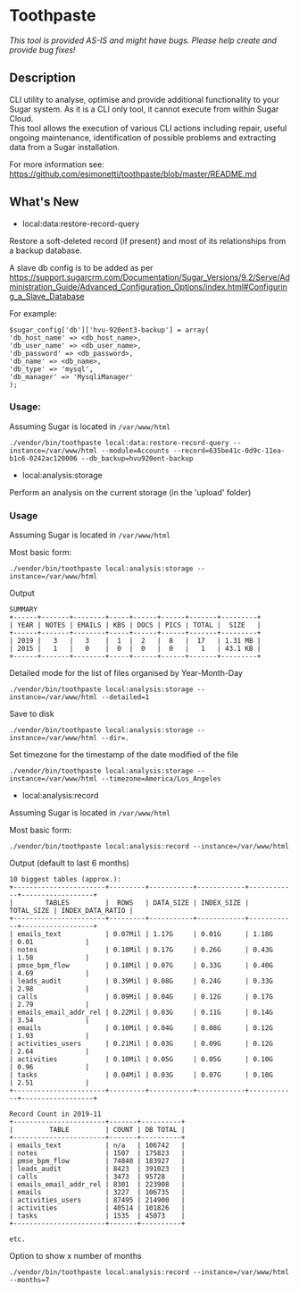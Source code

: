 # Toothpaste

*This tool is provided AS-IS and might have bugs. Please help create and provide bug fixes!*

## Description
CLI utility to analyse, optimise and provide additional functionality to your Sugar system. As it is a CLI only tool, it cannot execute from within Sugar Cloud.<br />
This tool allows the execution of various CLI actions including repair, useful ongoing maintenance, identification of possible problems and extracting data from a Sugar installation.

For more information see: https://github.com/esimonetti/toothpaste/blob/master/README.md

## What's New 

+ local:data:restore-record-query 

Restore a soft-deleted record (if present) and most of its relationships from a backup database.

A slave db config is to be added as per https://support.sugarcrm.com/Documentation/Sugar_Versions/9.2/Serve/Administration_Guide/Advanced_Configuration_Options/index.html#Configuring_a_Slave_Database

For example: 

```
$sugar_config['db']['hvu-920ent3-backup'] = array(
'db_host_name' => <db_host_name>,
'db_user_name' => <db_user_name>,
'db_password' => <db_password>,
'db_name' => <db_name>,
'db_type' => 'mysql',
'db_manager' => 'MysqliManager'
);
```

### Usage:

Assuming Sugar is located in `/var/www/html`

```
./vendor/bin/toothpaste local:data:restore-record-query --instance=/var/www/html --module=Accounts --record=635be41c-0d9c-11ea-b1c6-0242ac120006 --db_backup=hvu920ent-backup
```

+ local:analysis:storage

Perform an analysis on the current storage (in the 'upload' folder)

### Usage

Assuming Sugar is located in `/var/www/html`

Most basic form:
```
./vendor/bin/toothpaste local:analysis:storage --instance=/var/www/html
```

Output
```
SUMMARY
+------+-------+--------+-----+------+------+-------+---------+
| YEAR | NOTES | EMAILS | KBS | DOCS | PICS | TOTAL |  SIZE   |
+------+-------+--------+-----+------+------+-------+---------+
| 2019 |   3   |   3    |  1  |  2   |  8   |  17   | 1.31 MB |
| 2015 |   1   |   0    |  0  |  0   |  0   |   1   | 43.1 KB |
+------+-------+--------+-----+------+------+-------+---------+
```

Detailed mode for the list of files organised by Year-Month-Day
```
./vendor/bin/toothpaste local:analysis:storage --instance=/var/www/html --detailed=1‍‍
```

Save to disk
```
./vendor/bin/toothpaste local:analysis:storage --instance=/var/www/html --dir=.
```

Set timezone for the timestamp of the date modified of the file

```
./vendor/bin/toothpaste local:analysis:storage --instance=/var/www/html --timezone=America/Los_Angeles‍‍ 
```

+ local:analysis:record

Assuming Sugar is located in `/var/www/html`

Most basic form:
```
./vendor/bin/toothpaste local:analysis:record --instance=/var/www/html
```

Output (default to last 6 months)
```
10 biggest tables (approx.):
+-----------------------+---------+-----------+------------+------------+------------------+
|        TABLES         |  ROWS   | DATA_SIZE | INDEX_SIZE | TOTAL_SIZE | INDEX_DATA_RATIO |
+-----------------------+---------+-----------+------------+------------+------------------+
| emails_text           | 0.07Mil | 1.17G     | 0.01G      | 1.18G      | 0.01             |
| notes                 | 0.18Mil | 0.17G     | 0.26G      | 0.43G      | 1.58             |
| pmse_bpm_flow         | 0.18Mil | 0.07G     | 0.33G      | 0.40G      | 4.69             |
| leads_audit           | 0.39Mil | 0.08G     | 0.24G      | 0.33G      | 2.98             |
| calls                 | 0.09Mil | 0.04G     | 0.12G      | 0.17G      | 2.79             |
| emails_email_addr_rel | 0.22Mil | 0.03G     | 0.11G      | 0.14G      | 3.54             |
| emails                | 0.10Mil | 0.04G     | 0.08G      | 0.12G      | 1.93             |
| activities_users      | 0.21Mil | 0.03G     | 0.09G      | 0.12G      | 2.64             |
| activities            | 0.10Mil | 0.05G     | 0.05G      | 0.10G      | 0.96             |
| tasks                 | 0.04Mil | 0.03G     | 0.07G      | 0.10G      | 2.51             |
+-----------------------+---------+-----------+------------+------------+------------------+

Record Count in 2019-11
+-----------------------+-------+----------+
|         TABLE         | COUNT | DB TOTAL |
+-----------------------+-------+----------+
| emails_text           | n/a   | 106742   |
| notes                 | 1507  | 175823   |
| pmse_bpm_flow         | 74840 | 183927   |
| leads_audit           | 8423  | 391023   |
| calls                 | 3473  | 95728    |
| emails_email_addr_rel | 8301  | 223908   |
| emails                | 3227  | 106735   |
| activities_users      | 87495 | 214900   |
| activities            | 40514 | 101826   |
| tasks                 | 1535  | 45073    |
+-----------------------+-------+----------+

etc.
```

Option to show x number of months
```
./vendor/bin/toothpaste local:analysis:record --instance=/var/www/html --months=7
```